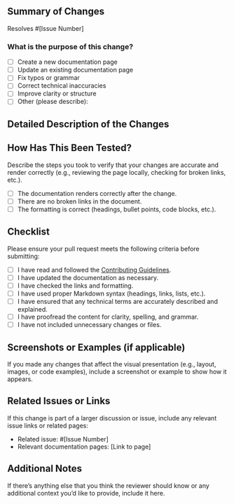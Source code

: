 <!--
Thank you for contributing to the ScribbleLabApp documentation! Please follow the instructions below to ensure your changes are well-documented and meet our standards.
-->

## Summary of Changes

<!--
Provide a clear and concise description of what your pull request changes or adds to the documentation. Link to any issues this pull request resolves.
-->

Resolves #[Issue Number] <!--(if applicable)-->

### What is the purpose of this change?

- [ ] Create a new documentation page
- [ ] Update an existing documentation page
- [ ] Fix typos or grammar
- [ ] Correct technical inaccuracies
- [ ] Improve clarity or structure
- [ ] Other (please describe):

## Detailed Description of the Changes

<!--
Explain what has been changed and why, with context that will help the reviewer understand your rationale. Include references to relevant files, sections, or pages.

- **New Page/Topic Added**: If you created a new page, include the name and URL path (e.g., `/guide/installation.md`).
- **Updates Made**: If you updated a page, describe what sections were changed and how it improves the documentation.
-->

## How Has This Been Tested?

Describe the steps you took to verify that your changes are accurate and render correctly (e.g., reviewing the page locally, checking for broken links, etc.).

- [ ] The documentation renders correctly after the change.
- [ ] There are no broken links in the document.
- [ ] The formatting is correct (headings, bullet points, code blocks, etc.).

## Checklist

Please ensure your pull request meets the following criteria before submitting:

- [ ] I have read and followed the [Contributing Guidelines](https://github.com/yourusername/scribblelabapp/blob/main/CONTRIBUTING.md).
- [ ] I have updated the documentation as necessary.
- [ ] I have checked the links and formatting.
- [ ] I have used proper Markdown syntax (headings, links, lists, etc.).
- [ ] I have ensured that any technical terms are accurately described and explained.
- [ ] I have proofread the content for clarity, spelling, and grammar.
- [ ] I have not included unnecessary changes or files.

## Screenshots or Examples (if applicable)

If you made any changes that affect the visual presentation (e.g., layout, images, or code examples), include a screenshot or example to show how it appears.

## Related Issues or Links

If this change is part of a larger discussion or issue, include any relevant issue links or related pages:

- Related issue: #[Issue Number]
- Relevant documentation pages: [Link to page]

## Additional Notes

If there’s anything else that you think the reviewer should know or any additional context you’d like to provide, include it here.
